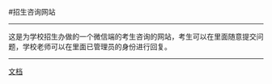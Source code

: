 #招生咨询网站

----------
这是为学校招生办做的一个微信端的考生咨询的网站，考生可以在里面随意提交问题，学校老师可以在里面已管理员的身份进行回复。
 
----------
[文档](http://doc.coder4me.cn)